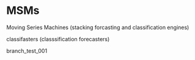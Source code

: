 # MSMs
 Moving Series Machines (stacking forcasting and classification engines)
 
 classifasters (classsification forecasters)

 branch_test_001